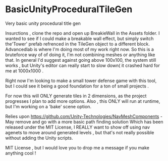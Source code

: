 # BasicUnityProceduralTileGen
Very basic unity procedural title gen 


Insurctions , clone the repo and open up BreakieWall in the Assets folder. I wanted to see if I could make a breakable wall effect, but simply 
switch the'Tower' prefab refrenced  in the TileGen object to a different block. 
Advancedlab is where I'm doing most of my work right now. So this is a bruteforce way of of doing it, I'm not combining meshes or anything like that. In general I'd suggest against going above 100x100, the system still works , but Unity's editor can really start to slow down( it crashed hard for me at 1000x1000 . 

Right now I'm looking to make a small tower defense game with this tool, but I could see it being a good foundation for a ton of small projects . 

For now this will ONLY generate tiles in 2 dimensions, as the project progresses I plan to add more options. 
Also , this ONLY will run at runtime, but I'm working on a 'bake' scene option. 

Relies upon 
https://github.com/Unity-Technologies/NavMeshComponents - May remove and go with a more basic path finding solution 
Which has been released under the MIT License, I REALLY want to show off using nav agenets to move around generated levels , but that's not really possible without adding the Unity scripts. 


MIT License , but I would love you to drop me a message if you make anything cool ! 

